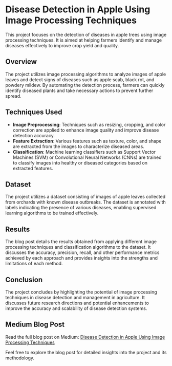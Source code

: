 # Disease Detection in Apple Using Image Processing Techniques

This project focuses on the detection of diseases in apple trees using image processing techniques. It is aimed at helping farmers identify and manage diseases effectively to improve crop yield and quality.

## Overview
The project utilizes image processing algorithms to analyze images of apple leaves and detect signs of diseases such as apple scab, black rot, and powdery mildew. By automating the detection process, farmers can quickly identify diseased plants and take necessary actions to prevent further spread.

## Techniques Used
- **Image Preprocessing**: Techniques such as resizing, cropping, and color correction are applied to enhance image quality and improve disease detection accuracy.
- **Feature Extraction**: Various features such as texture, color, and shape are extracted from the images to characterize diseased areas.
- **Classification**: Machine learning classifiers such as Support Vector Machines (SVM) or Convolutional Neural Networks (CNNs) are trained to classify images into healthy or diseased categories based on extracted features.

## Dataset
The project utilizes a dataset consisting of images of apple leaves collected from orchards with known disease outbreaks. The dataset is annotated with labels indicating the presence of various diseases, enabling supervised learning algorithms to be trained effectively.

## Results
The blog post details the results obtained from applying different image processing techniques and classification algorithms to the dataset. It discusses the accuracy, precision, recall, and other performance metrics achieved by each approach and provides insights into the strengths and limitations of each method.

## Conclusion
The project concludes by highlighting the potential of image processing techniques in disease detection and management in agriculture. It discusses future research directions and potential enhancements to improve the accuracy and scalability of disease detection systems.

## Medium Blog Post
Read the full blog post on Medium: [Disease Detection in Apple Using Image Processing Techniques](https://medium.com/@karanpadariya96/disease-detection-in-apple-using-image-processing-techniques-bda81f891c1d)

Feel free to explore the blog post for detailed insights into the project and its methodology.

